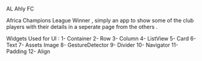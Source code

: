 AL Ahly FC

Africa Champions League Winner , simply an app to show some of the club players with their details in a seperate page from the others . 

Widgets Used for UI : 
1- Container 
2- Row
3- Column
4- ListView 
5- Card
6- Text
7- Assets Image
8- GestureDetector
9- Divider 
10- Navigator 
11- Padding
12- Align
